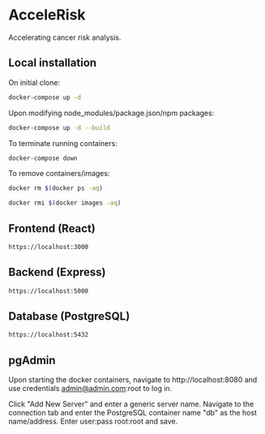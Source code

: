 # AcceleRisk

Accelerating cancer risk analysis.

## Local installation

On initial clone:

```bash
docker-compose up -d
```

Upon modifying node_modules/package.json/npm packages:

```bash
docker-compose up -d --build
```

To terminate running containers:

```bash
docker-compose down
```

To remove containers/images:

```bash
docker rm $(docker ps -aq)
```

```bash
docker rmi $(docker images -aq)
```

## Frontend (React)

```bash
https://localhost:3000
```

## Backend (Express)

```bash
https://localhost:5000
```

## Database (PostgreSQL)

```bash
https://localhost:5432
```

## pgAdmin

Upon starting the docker containers, navigate to http://localhost:8080 and use credentials admin@admin.com:root to log in.

Click "Add New Server" and enter a generic server name. Navigate to the connection tab and enter the PostgreSQL container name "db" as the host name/address. Enter user:pass root:root and save.
